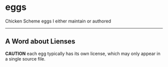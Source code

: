 eggs 
====
<!-- [![Build Status](https://travis-ci.org/sickh/eggs.svg?branch=master)](https://travis-ci.org/sickh/eggs) -->

Chicken Scheme eggs I either maintain or authored

***

## A Word about Lienses
**CAUTION** each egg typically has its own license, which may only appear in a single source file.
